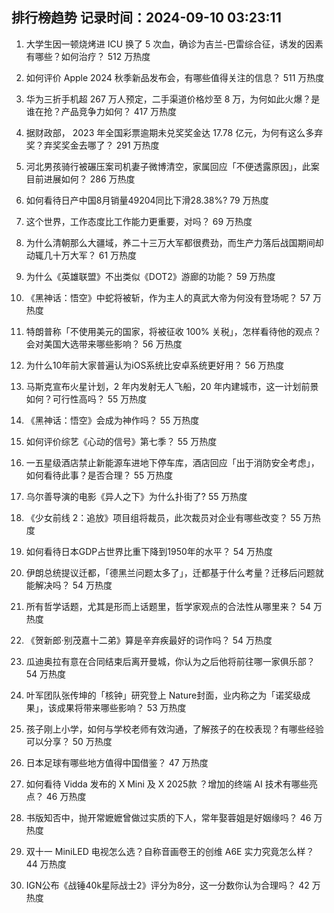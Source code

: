 
## 排行榜趋势 记录时间：2024-09-10 03:23:11
  
  1. 大学生因一顿烧烤进 ICU 换了 5 次血，确诊为吉兰-巴雷综合征，诱发的因素有哪些？如何治疗？ 512 万热度
    
  2. 如何评价 Apple 2024 秋季新品发布会，有哪些值得关注的信息？ 511 万热度
    
  3. 华为三折手机超 267 万人预定，二手渠道价格炒至 8 万，为何如此火爆？是谁在抢？产品竞争力如何？ 417 万热度
    
  4. 据财政部， 2023 年全国彩票逾期未兑奖奖金达 17.78 亿元，为何有这么多弃奖？弃奖奖金去哪了？ 291 万热度
    
  5. 河北男孩骑行被碾压案司机妻子微博清空，家属回应「不便透露原因」，此案目前进展如何？ 286 万热度
    
  6. 如何看待日产中国8月销量49204同比下滑28.38%? 79 万热度
    
  7. 这个世界，工作态度比工作能力更重要，对吗？ 69 万热度
    
  8. 为什么清朝那么大疆域，养二十三万大军都很费劲，而生产力落后战国期间却动辄几十万大军？ 61 万热度
    
  9. 为什么《英雄联盟》不出类似《DOT2》游廊的功能？ 59 万热度
    
  10. 《黑神话：悟空》中蛇将被斩，作为主人的真武大帝为何没有登场呢？ 57 万热度
    
  11. 特朗普称「不使用美元的国家，将被征收 100% 关税」，怎样看待他的观点？会对美国大选带来哪些影响？ 56 万热度
    
  12. 为什么10年前大家普遍认为iOS系统比安卓系统更好用？ 56 万热度
    
  13. 马斯克宣布火星计划，2 年内发射无人飞船，20 年内建城市，这一计划前景如何？可行性高吗？ 55 万热度
    
  14. 《黑神话：悟空》会成为神作吗？ 55 万热度
    
  15. 如何评价综艺《心动的信号》第七季？ 55 万热度
    
  16. 一五星级酒店禁止新能源车进地下停车库，酒店回应「出于消防安全考虑」，如何看待此事？是否合理？ 55 万热度
    
  17. 乌尔善导演的电影《异人之下》为什么扑街了? 55 万热度
    
  18. 《少女前线 2：追放》项目组将裁员，此次裁员对企业有哪些改变？ 55 万热度
    
  19. 如何看待日本GDP占世界比重下降到1950年的水平？ 54 万热度
    
  20. 伊朗总统提议迁都，「德黑兰问题太多了」，迁都基于什么考量？迁移后问题就能解决吗？ 54 万热度
    
  21. 所有哲学话题，尤其是形而上话题里，哲学家观点的合法性从哪里来？ 54 万热度
    
  22. 《贺新郎·别茂嘉十二弟》算是辛弃疾最好的词作吗？ 54 万热度
    
  23. 瓜迪奥拉有意在合同结束后离开曼城，你认为之后他将前往哪一家俱乐部？ 54 万热度
    
  24. 叶军团队张传坤的「核钟」研究登上 Nature封面，业内称之为「诺奖级成果」，该成果将带来哪些影响？ 53 万热度
    
  25. 孩子刚上小学，如何与学校老师有效沟通，了解孩子的在校表现？有哪些经验可以分享？ 50 万热度
    
  26. 日本足球有哪些地方值得中国借鉴？ 47 万热度
    
  27. 如何看待 Vidda 发布的 X Mini 及 X 2025款 ？增加的终端 AI 技术有哪些亮点？ 46 万热度
    
  28. 书版知否中，抛开常嬷嬷曾做过实质的下人，常年娶蓉姐是好姻缘吗？ 46 万热度
    
  29. 双十一 MiniLED 电视怎么选？自称音画卷王的创维 A6E 实力究竟怎么样？ 44 万热度
    
  30. IGN公布《战锤40k星际战士2》评分为8分，这一分数你认为合理吗？ 42 万热度
    